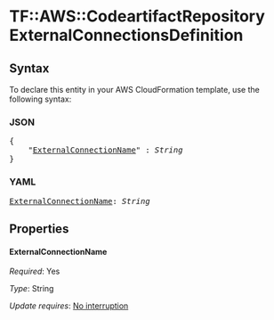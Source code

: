 # TF::AWS::CodeartifactRepository ExternalConnectionsDefinition

## Syntax

To declare this entity in your AWS CloudFormation template, use the following syntax:

### JSON

<pre>
{
    "<a href="#externalconnectionname" title="ExternalConnectionName">ExternalConnectionName</a>" : <i>String</i>
}
</pre>

### YAML

<pre>
<a href="#externalconnectionname" title="ExternalConnectionName">ExternalConnectionName</a>: <i>String</i>
</pre>

## Properties

#### ExternalConnectionName

_Required_: Yes

_Type_: String

_Update requires_: [No interruption](https://docs.aws.amazon.com/AWSCloudFormation/latest/UserGuide/using-cfn-updating-stacks-update-behaviors.html#update-no-interrupt)


